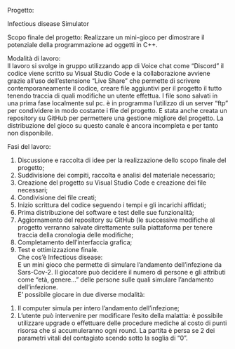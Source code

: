 Progetto:

Infectious disease Simulator

Scopo finale del progetto:
Realizzare un mini-gioco per dimostrare il potenziale della programmazione ad oggetti in C++. </br>

Modalità di lavoro:</br>
Il lavoro si svolge in gruppo utilizzando app di Voice chat come “Discord” il codice viene scritto su
Visual Studio Code e la collaborazione avviene grazie all’uso dell’estensione “Live Share” che
permette di scrivere contemporaneamente il codice, creare file aggiuntivi per il progetto il tutto
tenendo traccia di quali modifiche un utente effettua.
I file sono salvati in una prima fase localmente sul pc. è in programma l’utilizzo di un server “ftp”
per condividere in modo costante i file del progetto.
E stata anche creata un repository su GitHub per permettere una gestione migliore del progetto.
La distribuzione del gioco su questo canale è ancora incompleta e per tanto non disponibile.

Fasi del lavoro:</br>
1. Discussione e raccolta di idee per la realizzazione dello scopo finale del progetto;
2. Suddivisione dei compiti, raccolta e analisi del materiale necessario;
3. Creazione del progetto su Visual Studio Code e creazione dei file necessari;
4. Condivisione dei file creati;
5. Inizio scrittura del codice seguendo i tempi e gli incarichi affidati;
6. Prima distribuzione del software e test delle sue funzionalità;
7. Aggiornamento del repository su GitHub (le successive modifiche al progetto verranno
salvate direttamente sulla piattaforma per tenere traccia della cronologia delle modifiche;
8. Completamento dell’interfaccia grafica;
9. Test e ottimizzazione finale.</br>
Che cos’è Infectious disease:</br>
E un mini gioco che permette di simulare l’andamento dell’infezione da Sars-Cov-2. Il giocatore
può decidere il numero di persone e gli attributi come “età, genere...” delle persone sulle quali
simulare l’andamento dell’infezione. </br>E’ possibile giocare in due diverse modalità:</br>
1) Il computer simula per intero l’andamento dell’infezione;
2) L’utente può intervenire per modificare l’esito della malattia: è possibile utilizzare upgrade o effettuare delle procedure mediche al costo di punti risorsa che si accumuleranno ogni round. La partita è persa se 2 dei parametri vitali del contagiato scendo sotto la soglia di “0”.
